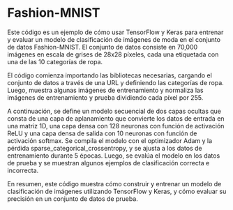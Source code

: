 # Fashion-MNIST
Este código es un ejemplo de cómo usar TensorFlow y Keras para entrenar y evaluar un modelo de clasificación de imágenes de moda en el conjunto de datos Fashion-MNIST. El conjunto de datos consiste en 70,000 imágenes en escala de grises de 28x28 píxeles, cada una etiquetada con una de las 10 categorías de ropa.

El código comienza importando las bibliotecas necesarias, cargando el conjunto de datos a través de una URL y definiendo las categorías de ropa. Luego, muestra algunas imágenes de entrenamiento y normaliza las imágenes de entrenamiento y prueba dividiendo cada píxel por 255.

A continuación, se define un modelo secuencial de dos capas ocultas que consta de una capa de aplanamiento que convierte los datos de entrada en una matriz 1D, una capa densa con 128 neuronas con función de activación ReLU y una capa densa de salida con 10 neuronas con función de activación softmax. Se compila el modelo con el optimizador Adam y la pérdida sparse_categorical_crossentropy, y se ajusta a los datos de entrenamiento durante 5 épocas. Luego, se evalúa el modelo en los datos de prueba y se muestran algunos ejemplos de clasificación correcta e incorrecta.

En resumen, este código muestra cómo construir y entrenar un modelo de clasificación de imágenes utilizando TensorFlow y Keras, y cómo evaluar su precisión en un conjunto de datos de prueba.
